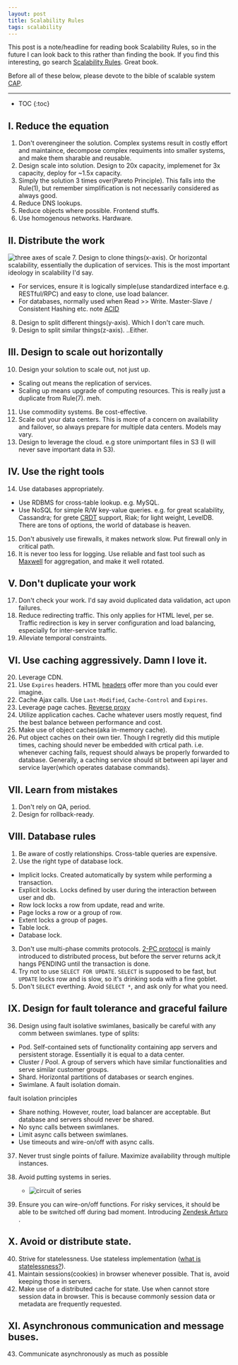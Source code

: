 ```yaml
---
layout: post
title: Scalability Rules 
tags: scalability 
---
```


This post is a note/headline for reading book Scalability Rules, so in the future I can look back
to this rather than finding the book. If you find this interesting, go search [Scalability Rules](https://www.amazon.com/s/ref=nb_sb_noss_2?url=search-alias%3Daps&field-keywords=scalability+rules). Great book.

Before all of these below, please devote to the bible of scalable system [CAP](https://en.wikipedia.org/wiki/CAP_theorem).

---
* TOC
{:toc}

I. Reduce the equation
---------------------
1. Don't overengineer the solution. Complex systems result in costly effort and maintaince, decompose complex requiments into smaller systems, and make them sharable and reusable.
2. Design scale into solution. Design to 20x capacity, implemenet for 3x capacity, deploy for ~1.5x capacity. 
3. Simply the solution 3 times over(Pareto Principle). This falls into the Rule(1), but remember simplification is not necessarily considered as always good. 
4. Reduce DNS lookups. 
5. Reduce objects where possible. Frontend stuffs.
6. Use homogenous networks. Hardware.

II. Distribute the work
----------------------
![three axes of scale](https://ranjithabalaraman.files.wordpress.com/2014/10/scaledb.png)
7. Design to clone things(x-axis). Or horizontal scalability, essentially the duplication of services. This is the most important ideology in scalability I'd say. 
  - For services, ensure it is logically simple(use standardized interface e.g. RESTful/RPC) and easy to clone, use load balancer.  
  - For databases, normally used when Read >> Write. Master-Slave / Consistent Hashing etc. note [ACID](https://en.wikipedia.org/wiki/ACID)
8. Design to split different things(y-axis). Which I don't care much. 
9. Design to split similar things(z-axis). ..Either.

III. Design to scale out horizontally
----------------------
10. Design your solution to scale out, not just up.
  - Scaling out means the replication of services.
  - Scaling up means upgrade of computing resources.
  This is really just a duplicate from Rule(7). meh.
11. Use commodiity systems. Be cost-effective.
12. Scale out your data centers. This is more of a concern on availability and failover, so always prepare for multiple data centers. Models may vary.
13. Design to leverage the cloud. e.g store unimportant files in S3 (I will never save important data in S3).  

IV. Use the right tools
----------------------
14. Use databases appropriately.
  - Use RDBMS for cross-table lookup. e.g. MySQL.
  - Use NoSQL for simple R/W key-value queries. e.g. for great scalability, Cassandra; for grete [CRDT](https://en.wikipedia.org/wiki/Conflict-free_replicated_data_type) support, Riak; for light weight, LevelDB. There are tons of options, the world of database is heaven. 

15. Don't abusively use firewalls, it makes network slow. Put firewall only in critical path.
16. It is never too less for logging. Use reliable and fast tool such as [Maxwell](https://github.com/zendesk/maxwell) for aggregation, and make it well rotated.

V. Don't duplicate your work
----------------------
17. Don't check your work. I'd say avoid duplicated data validation, act upon failures.
18. Reduce redirecting traffic. This only applies for HTML level, per se. Traffic redirection is key in server configuration and load balancing, especially for inter-service traffic. 
19. Alleviate temporal constraints.

VI. Use caching aggressively. Damn I love it.
----------------------
20. Leverage CDN.
21. Use `Expires` headers. HTML [headers](https://en.wikipedia.org/wiki/List_of_HTTP_header_fields) offer more than you could ever imagine.
22. Cache Ajax calls. Use `Last-Modified`, `Cache-Control` and `Expires`.
23. Leverage page caches. [Reverse proxy](https://www.nginx.com/resources/glossary/reverse-proxy-server/) 
24. Utilize application caches. Cache whatever users mostly request, find the best balance between performance and cost.
25. Make use of object caches(aka in-memory cache).
26. Put object caches on their own tier. Though I regretly did this mutiple times, caching should never be embedded with crtical path. i.e. whenever caching fails, request should always be properly forwarded to database. Generally, a caching service should sit between api layer and service layer(which operates database commands). 

VII. Learn from mistakes
----------------------
1. Don't rely on QA, period.
2. Design for rollback-ready.

VIII. Database rules 
----------------------
1. Be aware of costly relationships. Cross-table queries are expensive.
2. Use the right type of database lock.
  - Implicit locks. Created automatically by system while performing a transaction.
  - Explicit locks. Locks defined by user during the interaction between user and db.
  - Row lock locks a row from update, read and write.
  - Page locks a row or a group of row.
  - Extent locks a group of pages.
  - Table lock.
  - Database lock.
3. Don't use multi-phase commits protocols. [2-PC protocol](https://en.wikipedia.org/wiki/Two-phase_commit_protocol) is mainly introduced to distributed process, but before the server returns ack,it hangs PENDING until the transaction is done.
4. Try not to use `SELECT FOR UPDATE`. `SELECT` is supposed to be fast, but `UPDATE` locks row and is slow, so it's drinking soda with a fine goblet. 
5. Don't `SELECT` everthing. Avoid `SELECT *`, and ask only for what you need.

IX. Design for fault tolerance and graceful failure
----------------------
36. Design using fault isolative swimlanes, basically be careful with any comm between swimlanes.
  type of splits:
  - Pod. Self-contained sets of functionality containing app servers and persistent storage. Essentially it is equal to a data center.
  - Cluster / Pool. A group of servers which have similar functionalities and serve similar customer groups. 
  - Shard. Horizontal partitions of databases or search engines.
  - Swimlane. A fault isolation domain.

  fault isolation principles
  - Share nothing. However, router, load balancer are acceptable. But database and servers should never be shared.
  - No sync calls between swimlanes.
  - Limit async calls between swimlanes.
  - Use timeouts and wire-on/off with async calls.

37. Never trust single points of failure. Maximize availability through multiple instances.
38. Avoid putting systems in series. 
    - ![circuit of series](http://www.physics247.com/physics-tutorial/images/seriescircuit.jpg) 

39. Ensure you can wire-on/off functions. For risky services, it should be able to be switched off during bad moment. Introducing [Zendesk Arturo](https://github.com/zendesk/arturo) .

X. Avoid or distribute state.
----------------------
40. Strive for statelessness. Use stateless implementation ([what is statelessness?](https://en.wikipedia.org/wiki/Stateless_protocol)).
41. Maintain sessions(cookies) in browser whenever possible. That is, avoid keeping those in servers.
42. Make use of a distributed cache for state. Use when cannot store session data in browser. This is because commonly session data or metadata are frequently requested.

XI. Asynchronous communication and message buses.
----------------------
43. Communicate asynchronously as much as possible

